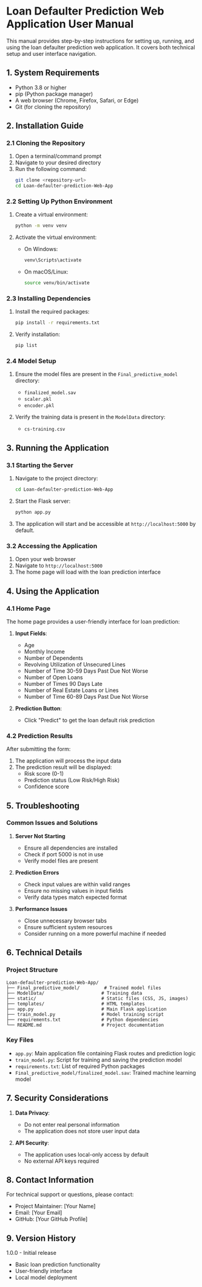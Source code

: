 # Loan Defaulter Prediction Web Application User Manual

This manual provides step-by-step instructions for setting up, running, and using the loan defaulter prediction web application. It covers both technical setup and user interface navigation.

## 1. System Requirements

- Python 3.8 or higher
- pip (Python package manager)
- A web browser (Chrome, Firefox, Safari, or Edge)
- Git (for cloning the repository)

## 2. Installation Guide

### 2.1 Cloning the Repository

1. Open a terminal/command prompt
2. Navigate to your desired directory
3. Run the following command:
   ```bash
   git clone <repository-url>
   cd Loan-defaulter-prediction-Web-App
   ```

### 2.2 Setting Up Python Environment

1. Create a virtual environment:
   ```bash
   python -m venv venv
   ```

2. Activate the virtual environment:
   - On Windows:
     ```bash
     venv\Scripts\activate
     ```
   - On macOS/Linux:
     ```bash
     source venv/bin/activate
     ```

### 2.3 Installing Dependencies

1. Install the required packages:
   ```bash
   pip install -r requirements.txt
   ```

2. Verify installation:
   ```bash
   pip list
   ```

### 2.4 Model Setup

1. Ensure the model files are present in the `Final_predictive_model` directory:
   - `finalized_model.sav`
   - `scaler.pkl`
   - `encoder.pkl`

2. Verify the training data is present in the `ModelData` directory:
   - `cs-training.csv`

## 3. Running the Application

### 3.1 Starting the Server

1. Navigate to the project directory:
   ```bash
   cd Loan-defaulter-prediction-Web-App
   ```

2. Start the Flask server:
   ```bash
   python app.py
   ```

3. The application will start and be accessible at `http://localhost:5000` by default.

### 3.2 Accessing the Application

1. Open your web browser
2. Navigate to `http://localhost:5000`
3. The home page will load with the loan prediction interface

## 4. Using the Application

### 4.1 Home Page

The home page provides a user-friendly interface for loan prediction:

1. **Input Fields**:
   - Age
   - Monthly Income
   - Number of Dependents
   - Revolving Utilization of Unsecured Lines
   - Number of Time 30-59 Days Past Due Not Worse
   - Number of Open Loans
   - Number of Times 90 Days Late
   - Number of Real Estate Loans or Lines
   - Number of Time 60-89 Days Past Due Not Worse

2. **Prediction Button**:
   - Click "Predict" to get the loan default risk prediction

### 4.2 Prediction Results

After submitting the form:
1. The application will process the input data
2. The prediction result will be displayed:
   - Risk score (0-1)
   - Prediction status (Low Risk/High Risk)
   - Confidence score

## 5. Troubleshooting

### Common Issues and Solutions

1. **Server Not Starting**
   - Ensure all dependencies are installed
   - Check if port 5000 is not in use
   - Verify model files are present

2. **Prediction Errors**
   - Check input values are within valid ranges
   - Ensure no missing values in input fields
   - Verify data types match expected format

3. **Performance Issues**
   - Close unnecessary browser tabs
   - Ensure sufficient system resources
   - Consider running on a more powerful machine if needed

## 6. Technical Details

### Project Structure
```
Loan-defaulter-prediction-Web-App/
├── Final_predictive_model/         # Trained model files
├── ModelData/                     # Training data
├── static/                        # Static files (CSS, JS, images)
├── templates/                     # HTML templates
├── app.py                         # Main Flask application
├── train_model.py                 # Model training script
├── requirements.txt               # Python dependencies
└── README.md                      # Project documentation
```

### Key Files
- `app.py`: Main application file containing Flask routes and prediction logic
- `train_model.py`: Script for training and saving the prediction model
- `requirements.txt`: List of required Python packages
- `Final_predictive_model/finalized_model.sav`: Trained machine learning model

## 7. Security Considerations

1. **Data Privacy**:
   - Do not enter real personal information
   - The application does not store user input data

2. **API Security**:
   - The application uses local-only access by default
   - No external API keys required

## 8. Contact Information

For technical support or questions, please contact:
- Project Maintainer: [Your Name]
- Email: [Your Email]
- GitHub: [Your GitHub Profile]

## 9. Version History

1.0.0 - Initial release
- Basic loan prediction functionality
- User-friendly interface
- Local model deployment
